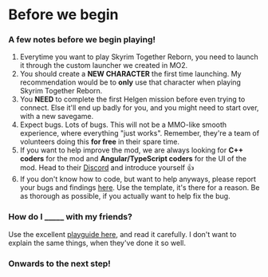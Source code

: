 # Before we begin

### A few notes before we begin playing!

1. Everytime you want to play Skyrim Together Reborn, you need to launch it through the custom launcher we created in MO2.
2. You should create a **NEW CHARACTER** the first time launching. My recommendation would be to **only** use that character when playing Skyrim Together Reborn.
3. You **NEED** to complete the first Helgen mission before even trying to connect. Else it'll end up badly for you, and you might need to start over, with a new savegame.
4. Expect bugs. Lots of bugs. This will not be a MMO-like smooth experience, where everything "just works". Remember, they're a team of volunteers doing this **for free** in their spare time.
5. If you want to help improve the mod, we are always looking for **C++ coders** for the mod and **Angular/TypeScript coders** for the UI of the mod. Head to their [Discord](https://discord.gg/skyrimtogether) and introduce yourself :thumbsup:
6. If you don't know how to code, but want to help anyways, please report your bugs and findings [here](https://github.com/tiltedphoques/bug-feature-reports/issues/new?assignees=\&labels=\&template=Bug\_report.md). Use the template, it's there for a reason. Be as thorough as possible, if you actually want to help fix the bug.

### How do I \_\_\_\_\_ with my friends?

Use the excellent [playguide here](../../../../general-information/playguide.md), and read it carefully. I don't want to explain the same things, when they've done it so well.

### Onwards to the next step!
